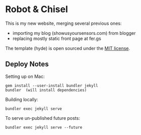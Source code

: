 # Robot & Chisel

This is my new website, merging several previous ones:

 * importing my blog (showusyoursensors.com) from blogger
 * replacing mostly static front page at fer.gs

The template (hyde) is open sourced under the [MIT license](LICENSE.md).

## Deploy Notes

Setting up on Mac:
```
gem install --user-install bundler jekyll
bundler  (will install dependencies)
```

Building locally:
```
bundler exec jekyll serve
```

To serve un-published future posts:
```
bundler exec jekyll serve --future
```

